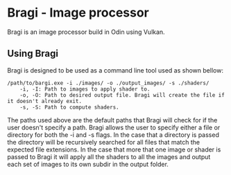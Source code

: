 # Bragi - Image processor
Bragi is an image processor build in Odin using Vulkan.

## Using Bragi
Bragi is designed to be used as a command line tool used as shown bellow:
```Shell
/path/to/bargi.exe -i ./images/ -o ./output_images/ -s ./shaders/
    -i, -I: Path to images to apply shader to.
    -o, -O: Path to desired output file. Bragi will create the file if it doesn't already exit.
    -s, -S: Path to compute shaders.
```
The paths used above are the default paths that Bragi will check for if the user doesn't specify a path.
Bragi allows the user to specify either a file or directory for both the -i and -s flags. In the case that a directory is passed the directory will be recursively searched for all files that match the expected file extensions. In the case that more that one image or shader is passed to Bragi it will apply all the shaders to all the images and output each set of images to its own subdir in the output folder.
